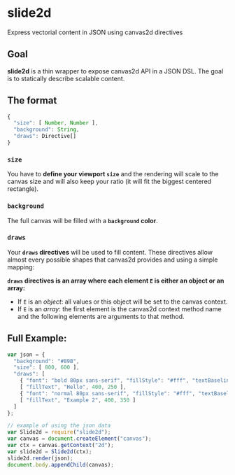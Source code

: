 slide2d
=======
Express vectorial content in JSON using canvas2d directives

## Goal

**slide2d** is a thin wrapper to expose canvas2d API in a JSON DSL.
The goal is to statically describe scalable content.

## The format

```js
{
  "size": [ Number, Number ],
  "background": String,
  "draws": Directive[]
}
```

### `size`

You have to **define your viewport `size`** and the rendering will scale to the canvas size and will also keep your ratio (it will fit the biggest centered rectangle).

### `background`

The full canvas will be filled with a **`background` color**.

### `draws`

Your **`draws` directives** will be used to fill content. These directives allow almost every possible shapes that canvas2d provides and using a simple mapping:

**`draws` directives is an array where each element `E` is either an object or an array:**
- If `E` is an *object*: all values or this object will be set to the canvas context.
- If `E` is an *array*: the first element is the canvas2d context method name and the following elements are arguments to that method.

## Full Example:

```js
var json = {
  "background": "#89B",
  "size": [ 800, 600 ],
  "draws": [
    { "font": "bold 80px sans-serif", "fillStyle": "#fff", "textBaseline": "middle", "textAlign": "center" },
    [ "fillText", "Hello", 400, 250 ],
    { "font": "normal 80px sans-serif", "fillStyle": "#fff", "textBaseline": "middle", "World": "center" },
    [ "fillText", "Example 2", 400, 350 ]
  ]
};

// example of using the json data
var Slide2d = require("slide2d");
var canvas = document.createElement("canvas");
var ctx = canvas.getContext("2d");
var slide2d = Slide2d(ctx);
slide2d.render(json);
document.body.appendChild(canvas);
```
